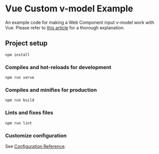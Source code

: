 # Vue Custom v-model Example

An example code for making a Web Component input v-model work with Vue. Please refer to [this article](https://muhimasri.com/blogs/how-to-create-custom-v-model-for-web-component-input-element/) for a thorough explanation.

## Project setup
```
npm install
```

### Compiles and hot-reloads for development
```
npm run serve
```

### Compiles and minifies for production
```
npm run build
```

### Lints and fixes files
```
npm run lint
```

### Customize configuration
See [Configuration Reference](https://cli.vuejs.org/config/).
